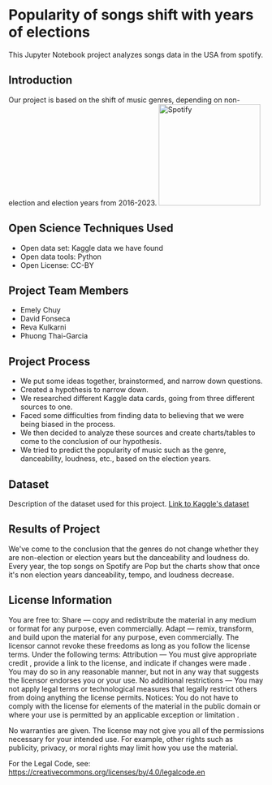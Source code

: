 # Popularity of songs shift with years of elections
This Jupyter Notebook project analyzes songs data in the USA from spotify. 
## Introduction
Our project is based on the shift of music genres, depending on non-election and election years from 2016-2023.
<img src="https://i.pinimg.com/originals/0b/55/b2/0b55b2a29ff1df6ba45259c192664ccc.jpg" alt="Spotify" width="200"/>
## Open Science Techniques Used
- Open data set: Kaggle data we have found
- Open data tools: Python
- Open License: CC-BY
## Project Team Members
- Emely Chuy
- David Fonseca
- Reva Kulkarni
- Phuong Thai-Garcia

## Project Process
- We put some ideas together, brainstormed, and narrow down questions.
- Created a hypothesis to narrow down.
- We researched different Kaggle data cards, going from three different sources to one.
- Faced some difficulties from finding data to believing that we were being biased in the process.
- We then decided to analyze these sources and create charts/tables to come to the conclusion of our hypothesis.
- We tried to predict the popularity of music such as the genre, danceability, loudness, etc., based on the election years.


## Dataset
Description of the dataset used for this project. [Link to Kaggle's dataset](https://github.com/nasa/Transform-to-Open-Science/blob/main/README.md#open-science-101-curriculum)

## Results of Project 
We've come to the conclusion that the genres do not change whether they are non-election or election years but the danceability and loudness do.
Every year, the top songs on Spotify are Pop but the charts show that once it's non election years danceability, tempo, and loudness decrease.

## License Information
You are free to:
Share — copy and redistribute the material in any medium or format for any purpose, even commercially.
Adapt — remix, transform, and build upon the material for any purpose, even commercially.
The licensor cannot revoke these freedoms as long as you follow the license terms.
Under the following terms:
Attribution — You must give appropriate credit , provide a link to the license, and indicate if changes were made . You may do so in any reasonable manner, but not in any way that suggests the licensor endorses you or your use.
No additional restrictions — You may not apply legal terms or technological measures that legally restrict others from doing anything the license permits.
Notices:
You do not have to comply with the license for elements of the material in the public domain or where your use is permitted by an applicable exception or limitation .

No warranties are given. The license may not give you all of the permissions necessary for your intended use. For example, other rights such as publicity, privacy, or moral rights may limit how you use the material.

For the Legal Code, see: https://creativecommons.org/licenses/by/4.0/legalcode.en
